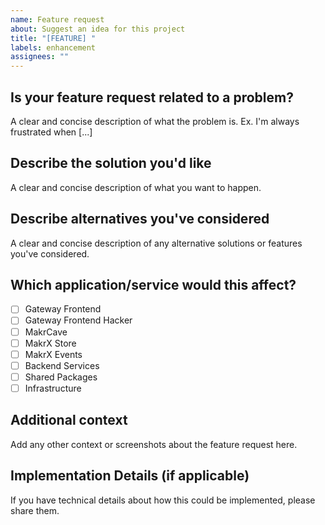 ```yaml
---
name: Feature request
about: Suggest an idea for this project
title: "[FEATURE] "
labels: enhancement
assignees: ""
---
```


## Is your feature request related to a problem?

A clear and concise description of what the problem is. Ex. I'm always frustrated when [...]

## Describe the solution you'd like

A clear and concise description of what you want to happen.

## Describe alternatives you've considered

A clear and concise description of any alternative solutions or features you've considered.

## Which application/service would this affect?

- [ ] Gateway Frontend
- [ ] Gateway Frontend Hacker
- [ ] MakrCave
- [ ] MakrX Store
- [ ] MakrX Events
- [ ] Backend Services
- [ ] Shared Packages
- [ ] Infrastructure

## Additional context

Add any other context or screenshots about the feature request here.

## Implementation Details (if applicable)

If you have technical details about how this could be implemented, please share them.

